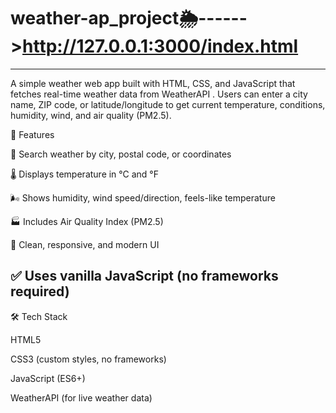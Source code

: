 # weather-ap_project🌦️------>http://127.0.0.1:3000/index.html
--------------------------------------------------------------------------------------------------------------------------------------------------
A simple weather web app built with HTML, CSS, and JavaScript that fetches real-time weather data from WeatherAPI
.
Users can enter a city name, ZIP code, or latitude/longitude to get current temperature, conditions, humidity, wind, and air quality (PM2.5).

🚀 Features

🔎 Search weather by city, postal code, or coordinates

🌡️ Displays temperature in °C and °F

🌬️ Shows humidity, wind speed/direction, feels-like temperature

🏭 Includes Air Quality Index (PM2.5)

🎨 Clean, responsive, and modern UI

✅ Uses vanilla JavaScript (no frameworks required)
---------------------------------------------------------------------------------------------------------------------------------------------------------
🛠️ Tech Stack

HTML5

CSS3 (custom styles, no frameworks)

JavaScript (ES6+)

WeatherAPI (for live weather data)
